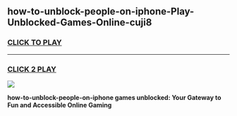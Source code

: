 
## how-to-unblock-people-on-iphone-Play-Unblocked-Games-Online-cuji8
<h3>
<a href="https://premium76.site?title=how-to-unblock-people-on-iphone&ref=25A">CLICK TO PLAY</a></h3>
<hr>

<h3>
<a href="https://premium76.site?title=how-to-unblock-people-on-iphone&ref=25A">CLICK 2 PLAY</a>
  
</h3>

<a href="https://premium76.site?title=how-to-unblock-people-on-iphone&ref=25A"><img src="https://clearcache.store/games.png"></a>


**how-to-unblock-people-on-iphone games unblocked: Your Gateway to Fun and Accessible Online Gaming**
